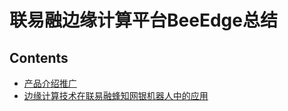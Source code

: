 联易融边缘计算平台BeeEdge总结
========================

## Contents

* [产品介绍推广](product/introduction.md)
* [边缘计算技术在联易融蜂知网银机器人中的应用](product/application.md)